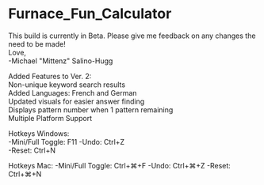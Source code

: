 # Furnace_Fun_Calculator

This build is currently in Beta.
Please give me feedback on any changes the need to be made!  
Love,  
-Michael "Mittenz" Salino-Hugg


Added Features to Ver. 2:  
Non-unique keyword search results  
Added Languages: French and German  
Updated visuals for easier answer finding  
Displays pattern number when 1 pattern remaining  
Multiple Platform Support

Hotkeys Windows:  
  -Mini/Full Toggle: F11
  -Undo:             Ctrl+Z  
  -Reset:            Ctrl+N

Hotkeys Mac:
  -Mini/Full Toggle: Ctrl+⌘+F
  -Undo:             Ctrl+⌘+Z
  -Reset:            Ctrl+⌘+N

